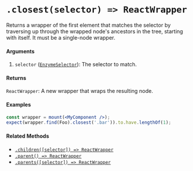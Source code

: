# `.closest(selector) => ReactWrapper`

Returns a wrapper of the first element that matches the selector by traversing up through the
wrapped node's ancestors in the tree, starting with itself. It must be a single-node wrapper.

#### Arguments

1. `selector` ([`EnzymeSelector`](../selector.md)): The selector to match.

#### Returns

`ReactWrapper`: A new wrapper that wraps the resulting node.



#### Examples

```jsx
const wrapper = mount(<MyComponent />);
expect(wrapper.find(Foo).closest('.bar')).to.have.lengthOf(1);
```

#### Related Methods

- [`.children([selector]) => ReactWrapper`](children.md)
- [`.parent() => ReactWrapper`](parent.md)
- [`.parents([selector]) => ReactWrapper`](parents.md)

